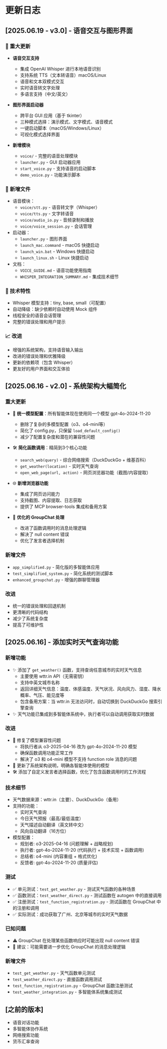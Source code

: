 # 更新日志

## [2025.06.19 - v3.0] - 语音交互与图形界面

### 🎯 重大更新
- **语音交互支持**
  - 集成 OpenAI Whisper 进行本地语音识别
  - 支持系统 TTS（文本转语音）macOS/Linux
  - 语音和文本双模式交互
  - 实时语音转文字处理
  - 多语言支持（中文/英文）

- **图形界面启动器**
  - 跨平台 GUI 应用（基于 tkinter）
  - 三种模式选择：演示模式、文字模式、语音模式
  - 一键启动脚本（macOS/Windows/Linux）
  - 可视化模式选择界面

- **新增模块**
  - `voice/` - 完整的语音处理模块
  - `launcher.py` - GUI 启动器应用
  - `start_voice.py` - 支持语音的启动脚本
  - `demo_voice.py` - 功能演示脚本

### 📁 新增文件
- 语音模块：
  - `voice/stt.py` - 语音转文字（Whisper）
  - `voice/tts.py` - 文字转语音
  - `voice/audio_io.py` - 音频录制和播放
  - `voice/voice_session.py` - 会话管理
- 启动器：
  - `launcher.py` - 图形界面
  - `launch_mac.command` - macOS 快捷启动
  - `launch_win.bat` - Windows 快捷启动
  - `launch_linux.sh` - Linux 快捷启动
- 文档：
  - `VOICE_GUIDE.md` - 语音功能使用指南
  - `WHISPER_INTEGRATION_SUMMARY.md` - 集成技术细节

### 🔧 技术特性
- Whisper 模型支持：tiny, base, small（可配置）
- 自动降级：缺少依赖时自动使用 Mock 组件
- 线程安全的语音会话管理
- 完整的错误处理和用户提示

### 📈 改进
- 增强的系统架构，支持语音输入输出
- 改进的错误处理和优雅降级
- 更新的依赖项（包含 Whisper）
- 更友好的用户界面和交互体验

## [2025.06.16 - v2.0] - 系统架构大幅简化

### 重大更新
- 🎯 **统一模型配置**：所有智能体现在使用同一个模型 gpt-4o-2024-11-20
  - 删除了复杂的多模型配置（o3、o4-mini等）
  - 简化了 config.py，只保留 `load_default_config()`
  - 减少了配置复杂度和潜在的兼容性问题

- 🛠️ **简化函数调用**：精简到3个核心功能
  - `search_web(query)` - 综合网络搜索（DuckDuckGo + 维基百科）
  - `get_weather(location)` - 实时天气查询
  - `open_web_page(url, action)` - 网页浏览器功能（截图/内容提取）

- 🌐 **新增浏览器功能**
  - 集成了网页访问能力
  - 支持截图、内容提取、日志获取
  - 提供了 MCP browser-tools 集成和备用方案

- 📝 **优化的 GroupChat 处理**
  - 改进了函数调用时的消息处理逻辑
  - 解决了 null content 错误
  - 优化了发言者选择机制

### 新增文件
- `app_simplified.py` - 简化版的多智能体应用
- `test_simplified_system.py` - 简化系统的测试脚本
- `enhanced_groupchat.py` - 增强的群聊管理器

### 改进
- 统一的错误处理和回退机制
- 更清晰的代码结构
- 减少了系统复杂度
- 提高了可维护性


## [2025.06.16] - 添加实时天气查询功能

### 新增功能
- ✨ 添加了 `get_weather()` 函数，支持查询任意城市的实时天气信息
  - 主要使用 wttr.in API（无需密钥）
  - 支持中英文城市名称
  - 返回详细天气信息：温度、体感温度、天气状况、风向风力、湿度、降水概率、气压、能见度等
  - 包含备用方案：当 wttr.in 无法访问时，自动切换到 DuckDuckGo 搜索引擎查询
- ✨ 天气功能已集成到多智能体系统中，执行者可以自动调用获取实时数据

### 改进
- 🔧 修复了模型兼容性问题
  - 将执行者从 o3-2025-04-16 改为 gpt-4o-2024-11-20 模型
  - 确保函数调用功能正常工作
  - 解决了 o3 和 o4-mini 模型不支持 function role 消息的问题
- 📝 更新了系统架构说明，明确各智能体使用的模型
- 🛠️ 添加了自定义发言者选择函数，优化了包含函数调用时的工作流程

### 技术细节
- 天气数据来源：wttr.in（主要）、DuckDuckGo（备用）
- 支持的功能：
  - 实时天气查询
  - 今日天气预报（最高/最低温度）
  - 天气描述自动翻译（英文转中文）
  - 风向自动翻译（16方位）
- 模型配置：
  - 规划者: o3-2025-04-16 (问题理解 + 战略规划)
  - 执行者: gpt-4o-2024-11-20 (代码执行 + 技术实现 + 函数调用)
  - 总结者: o4-mini (内容重组 + 格式优化)
  - 反馈者: gpt-4o-2024-11-20 (质量评估)

### 测试
- ✅ 单元测试：`test_get_weather.py` - 测试天气函数的各种场景
- ✅ 函数测试：`test_weather_direct.py` - 测试函数在 autogen 中的直接调用
- ✅ 注册测试：`test_function_registration.py` - 测试函数在 GroupChat 中的注册和调用
- ✅ 实际测试：成功获取了广州、北京等城市的实时天气数据

### 已知问题
- ⚠️ GroupChat 在处理某些函数响应时可能出现 null content 错误
- 📌 建议：可能需要进一步优化 GroupChat 的消息处理逻辑

### 新增文件
- `test_get_weather.py` - 天气函数单元测试
- `test_weather_direct.py` - 直接函数调用测试
- `test_function_registration.py` - GroupChat 函数注册测试
- `test_weather_integration.py` - 多智能体系统集成测试

## [之前的版本]
- 语音对话功能
- 多智能体协作系统
- 网络搜索功能
- 货币汇率查询
